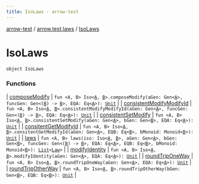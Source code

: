 ```yaml
---
title: IsoLaws - arrow-test
---
```


[arrow-test](../../index.html) / [arrow.test.laws](../index.html) / [IsoLaws](./index.html)

# IsoLaws

`object IsoLaws`

### Functions

| [composeModify](compose-modify.html) | `fun <A, B> Iso<`[`A`](compose-modify.html#A)`, `[`B`](compose-modify.html#B)`>.composeModify(aGen: Gen<`[`A`](compose-modify.html#A)`>, funcGen: Gen<(`[`B`](compose-modify.html#B)`) -> `[`B`](compose-modify.html#B)`>, EQA: Eq<`[`A`](compose-modify.html#A)`>): `[`Unit`](https://kotlinlang.org/api/latest/jvm/stdlib/kotlin/-unit/index.html) |
| [consistentModifyModifyId](consistent-modify-modify-id.html) | `fun <A, B> Iso<`[`A`](consistent-modify-modify-id.html#A)`, `[`B`](consistent-modify-modify-id.html#B)`>.consistentModifyModifyId(aGen: Gen<`[`A`](consistent-modify-modify-id.html#A)`>, funcGen: Gen<(`[`B`](consistent-modify-modify-id.html#B)`) -> `[`B`](consistent-modify-modify-id.html#B)`>, EQA: Eq<`[`A`](consistent-modify-modify-id.html#A)`>): `[`Unit`](https://kotlinlang.org/api/latest/jvm/stdlib/kotlin/-unit/index.html) |
| [consistentSetModify](consistent-set-modify.html) | `fun <A, B> Iso<`[`A`](consistent-set-modify.html#A)`, `[`B`](consistent-set-modify.html#B)`>.consistentSetModify(aGen: Gen<`[`A`](consistent-set-modify.html#A)`>, bGen: Gen<`[`B`](consistent-set-modify.html#B)`>, EQA: Eq<`[`A`](consistent-set-modify.html#A)`>): `[`Unit`](https://kotlinlang.org/api/latest/jvm/stdlib/kotlin/-unit/index.html) |
| [consitentGetModifyId](consitent-get-modify-id.html) | `fun <A, B> Iso<`[`A`](consitent-get-modify-id.html#A)`, `[`B`](consitent-get-modify-id.html#B)`>.consitentGetModifyId(aGen: Gen<`[`A`](consitent-get-modify-id.html#A)`>, EQB: Eq<`[`B`](consitent-get-modify-id.html#B)`>, bMonoid: Monoid<`[`B`](consitent-get-modify-id.html#B)`>): `[`Unit`](https://kotlinlang.org/api/latest/jvm/stdlib/kotlin/-unit/index.html) |
| [laws](laws.html) | `fun <A, B> laws(iso: Iso<`[`A`](laws.html#A)`, `[`B`](laws.html#B)`>, aGen: Gen<`[`A`](laws.html#A)`>, bGen: Gen<`[`B`](laws.html#B)`>, funcGen: Gen<(`[`B`](laws.html#B)`) -> `[`B`](laws.html#B)`>, EQA: Eq<`[`A`](laws.html#A)`>, EQB: Eq<`[`B`](laws.html#B)`>, bMonoid: Monoid<`[`B`](laws.html#B)`>): `[`List`](https://kotlinlang.org/api/latest/jvm/stdlib/kotlin.collections/-list/index.html)`<`[`Law`](../-law/index.html)`>` |
| [modifyIdentity](modify-identity.html) | `fun <A, B> Iso<`[`A`](modify-identity.html#A)`, `[`B`](modify-identity.html#B)`>.modifyIdentity(aGen: Gen<`[`A`](modify-identity.html#A)`>, EQA: Eq<`[`A`](modify-identity.html#A)`>): `[`Unit`](https://kotlinlang.org/api/latest/jvm/stdlib/kotlin/-unit/index.html) |
| [roundTripOneWay](round-trip-one-way.html) | `fun <A, B> Iso<`[`A`](round-trip-one-way.html#A)`, `[`B`](round-trip-one-way.html#B)`>.roundTripOneWay(aGen: Gen<`[`A`](round-trip-one-way.html#A)`>, EQA: Eq<`[`A`](round-trip-one-way.html#A)`>): `[`Unit`](https://kotlinlang.org/api/latest/jvm/stdlib/kotlin/-unit/index.html) |
| [roundTripOtherWay](round-trip-other-way.html) | `fun <A, B> Iso<`[`A`](round-trip-other-way.html#A)`, `[`B`](round-trip-other-way.html#B)`>.roundTripOtherWay(bGen: Gen<`[`B`](round-trip-other-way.html#B)`>, EQB: Eq<`[`B`](round-trip-other-way.html#B)`>): `[`Unit`](https://kotlinlang.org/api/latest/jvm/stdlib/kotlin/-unit/index.html) |

